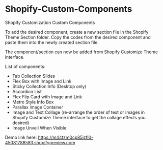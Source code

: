 # Shopify-Custom-Components
Shopify Customization Custom Components

To add the desired component, create a new section file in the Shopify Theme Section folder. Copy the codes from the desired component and paste them into the newly created section file. 

The component/section can now be added from Shopify Customize Theme interface.

List of components:
- Tab Collection Slides
- Flex Box with Image and Link
- Sticky Collection Info (Desktop only)
- Accordion List
- Flex Flip Card with Image and Link
- Metro Style Info Box
- Parallax Image Container
- Image and Text Collage (re-arrange the order of text or images in Shopify Customize Theme interface to get the collage effects you desired)
- Image Unveil When Visible

Demo link here: https://m44tzm0cp85izfl0-45081788583.shopifypreview.com